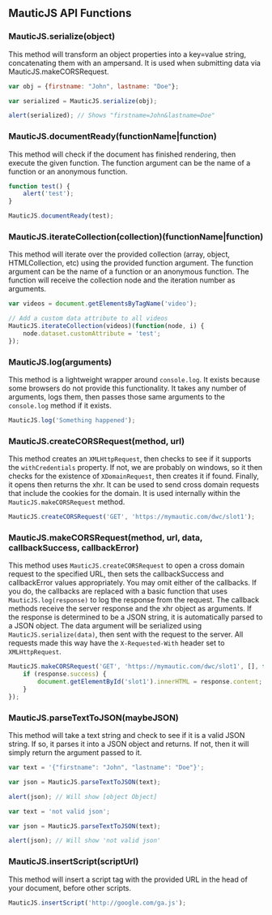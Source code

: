 ## MauticJS API Functions

### MauticJS.serialize(object)

This method will transform an object properties into a key=value string, concatenating them with an ampersand. It is used when submitting data via MauticJS.makeCORSRequest.

```js
var obj = {firstname: "John", lastname: "Doe"};

var serialized = MauticJS.serialize(obj);

alert(serialized); // Shows "firstname=John&lastname=Doe"
```

### MauticJS.documentReady(functionName|function)

This method will check if the document has finished rendering, then execute the given function. The function argument can be the name of a function or an anonymous function.

```js
function test() {
    alert('test');
}

MauticJS.documentReady(test);
```

### MauticJS.iterateCollection(collection)(functionName|function)

This method will iterate over the provided collection (array, object, HTMLCollection, etc) using the provided function argument. The function argument can be the name of a function or an anonymous function. The function will receive the collection node and the iteration number as arguments.

```js
var videos = document.getElementsByTagName('video');

// Add a custom data attribute to all videos
MauticJS.iterateCollection(videos)(function(node, i) {
    node.dataset.customAttribute = 'test';
});
```

### MauticJS.log(arguments)

This method is a lightweight wrapper around `console.log`. It exists because some browsers do not provide this functionality. It takes any number of arguments, logs them, then passes those same arguments to the `console.log` method if it exists.

```js
MauticJS.log('Something happened');
```

### MauticJS.createCORSRequest(method, url)

This method creates an `XMLHttpRequest`, then checks to see if it supports the `withCredentials` property. If not, we are probably on windows, so it then checks for the existence of `XDomainRequest`, then creates it if found. Finally, it opens then returns the xhr. It can be used to send cross domain requests that include the cookies for the domain. It is used internally within the `MauticJS.makeCORSRequest` method.

```js
MauticJS.createCORSRequest('GET', 'https://mymautic.com/dwc/slot1');
```

### MauticJS.makeCORSRequest(method, url, data, callbackSuccess, callbackError)

This method uses `MauticJS.createCORSRequest` to open a cross domain request to the specified URL, then sets the callbackSuccess and callbackError values appropriately. You may omit either of the callbacks. If you do, the callbacks are replaced with a basic function that uses `MauticJS.log(response)` to log the response from the request. The callback methods receive the server response and the xhr object as arguments. If the response is determined to be a JSON string, it is automatically parsed to a JSON object. The data argument will be serialized using `MauticJS.serialize(data)`, then sent with the request to the server. All requests made this way have the `X-Requested-With` header set to `XMLHttpRequest`.

```js
MauticJS.makeCORSRequest('GET', 'https://mymautic.com/dwc/slot1', [], function (response, xhr) {
    if (response.success) {
        document.getElementById('slot1').innerHTML = response.content;
    }
});
```

### MauticJS.parseTextToJSON(maybeJSON)

This method will take a text string and check to see if it is a valid JSON string. If so, it parses it into a JSON object and returns. If not, then it will simply return the argument passed to it.

```js
var text = '{"firstname": "John", "lastname": "Doe"}';

var json = MauticJS.parseTextToJSON(text);

alert(json); // Will show [object Object]

var text = 'not valid json';

var json = MauticJS.parseTextToJSON(text);

alert(json); // Will show 'not valid json'
```

### MauticJS.insertScript(scriptUrl)

This method will insert a script tag with the provided URL in the head of your document, before other scripts.

```js
MauticJS.insertScript('http://google.com/ga.js');
```